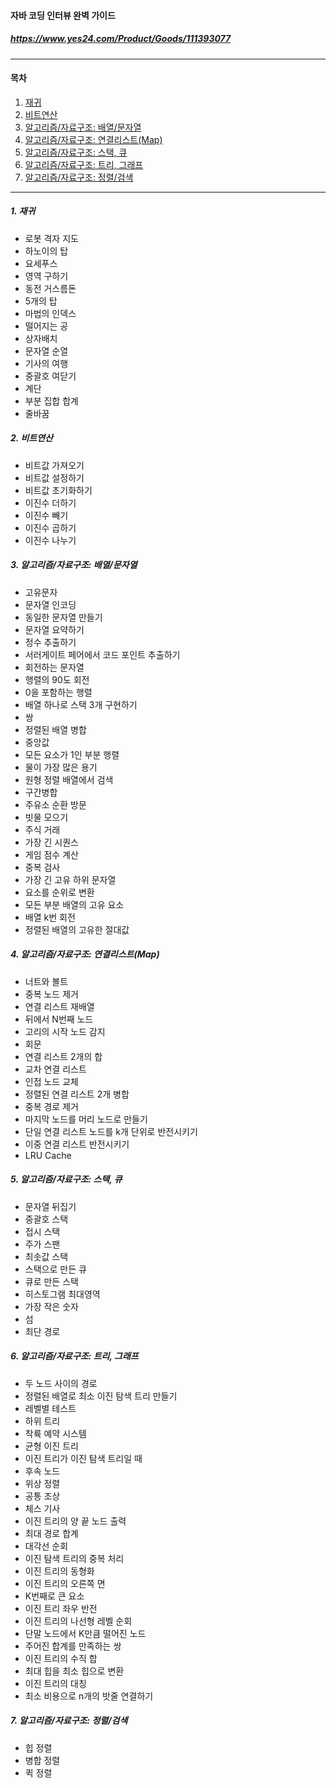 #### 자바 코딩 인터뷰 완벽 가이드
##### https://www.yes24.com/Product/Goods/111393077

---

#### 목차
1. [재귀](#1-재귀)
2. [비트연산](#2-비트연산)
3. [알고리즘/자료구조: 배열/문자열](#3-알고리즘자료구조-배열문자열)
4. [알고리즘/자료구조: 연결리스트(Map)](#4-알고리즘자료구조-연결리스트map)
5. [알고리즘/자료구조: 스택, 큐](#5-알고리즘자료구조-스택-큐)
5. [알고리즘/자료구조: 트리, 그래프](#6-알고리즘자료구조-트리-그래프)
6. [알고리즘/자료구조: 정렬/검색](#7-알고리즘자료구조-정렬검색)

---

##### 1. 재귀
- 로봇 격자 지도
- 하노이의 탑
- 요세푸스
- 영역 구하기
- 동전 거스름돈
- 5개의 탑
- 마법의 인덱스
- 떨어지는 공
- 상자배치
- 문자열 순열
- 기사의 여행
- 중괄호 여닫기
- 계단
- 부분 집합 합계
- 줄바꿈

##### 2. 비트연산
- 비트값 가져오기
- 비트값 설정하기
- 비트값 초기화하기
- 이진수 더하기
- 이진수 빼기
- 이진수 곱하기
- 이진수 나누기

##### 3. 알고리즘/자료구조: 배열/문자열
- 고유문자
- 문자열 인코딩
- 동일한 문자열 만들기
- 문자열 요약하기
- 정수 추출하기
- 서러게이트 페어에서 코드 포인트 추출하기
- 회전하는 문자열
- 행렬의 90도 회전
- 0을 포함하는 행렬
- 배열 하나로 스택 3개 구현하기
- 쌍
- 정렬된 배열 병합
- 중앙값
- 모든 요소가 1인 부분 행렬
- 물이 가장 많은 용기
- 원형 정렬 배열에서 검색
- 구간병합
- 주유소 순환 방문
- 빗물 모으기
- 주식 거래
- 가장 긴 시퀀스
- 게임 점수 계산
- 중복 검사
- 가장 긴 고유 하위 문자열
- 요소를 순위로 변환
- 모든 부분 배열의 고유 요소
- 배열 k번 회전
- 정렬된 배열의 고유한 절대값

##### 4. 알고리즘/자료구조: 연결리스트(Map)
- 너트와 볼트
- 중복 노드 제거
- 연결 리스트 재배열
- 뒤에서 N번째 노드
- 고리의 시작 노드 감지
- 회문
- 연결 리스트 2개의 합
- 교차 연결 리스트
- 인접 노드 교체
- 정렬된 연결 리스트 2개 병합
- 중복 경로 제거
- 마지막 노드를 머리 노드로 만들기
- 단일 연결 리스트 노드를 k개 단위로 반전시키기
- 이중 연결 리스트 반전시키기
- LRU Cache

##### 5. 알고리즘/자료구조: 스택, 큐
- 문자열 뒤집기
- 중괄호 스택
- 접시 스택
- 주가 스팬
- 최솟값 스택
- 스택으로 만든 큐
- 큐로 만든 스택
- 히스토그램 최대영역
- 가장 작은 숫자
- 섬
- 최단 경로

##### 6. 알고리즘/자료구조: 트리, 그래프
- 두 노드 사이의 경로
- 정렬된 배열로 최소 이진 탐색 트리 만들기
- 레벨별 테스트
- 하위 트리
- 착륙 예약 시스템
- 균형 이진 트리
- 이진 트리가 이진 탐색 트리일 때
- 후속 노드
- 위상 정렬
- 공통 조상
- 체스 기사
- 이진 트리의 양 끝 노드 출력
- 최대 경로 합계
- 대각선 순회
- 이진 탐색 트리의 중복 처리
- 이진 트리의 동형화
- 이진 트리의 오른쪽 면
- K번째로 큰 요소
- 이진 트리 좌우 반전
- 이진 트리의 나선형 레벨 순회
- 단말 노드에서 K만큼 떨어진 노드
- 주어진 합계를 만족하는 쌍
- 이진 트리의 수직 합
- 최대 힙을 최소 힙으로 변환
- 이진 트리의 대칭
- 최소 비용으로 n개의 밧줄 연결하기

##### 7. 알고리즘/자료구조: 정렬/검색
- 힙 정렬
- 병합 정렬
- 퀵 정렬